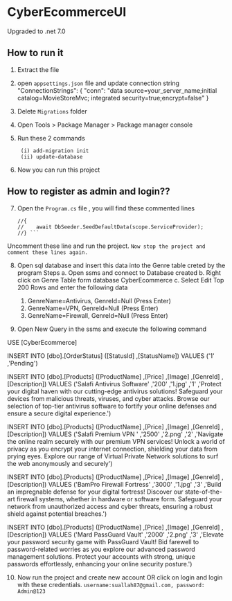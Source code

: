 # CyberEcommerceUI

Upgraded to .net 7.0


## How to run it
1. Extract the file

2. open `appsettings.json` file and update connection string 
   "ConnectionStrings": {
  "conn": "data source=your_server_name;initial catalog=MovieStoreMvc; integrated security=true;encrypt=false"
   }
   
3. Delete `Migrations` folder
4. Open Tools > Package Manager > Package manager console
5. Run these 2 commands
    ```
     (i) add-migration init
     (ii) update-database
     ````
6. Now you can run this project

## How to register as admin and login??

7. Open the `Program.cs` file , you will find these commented lines
   
   ```//using(var scope = app.Services.CreateScope())
   //{
   //    await DbSeeder.SeedDefaultData(scope.ServiceProvider);
   //} ```

  Uncomment these line and run the project. `Now stop the project and comment these lines again.`


   
8. Open sql database and insert this data into the Genre table creted by the program
Steps
a. Open ssms and connect to Database created
b. Right click on Genre Table form database CyberEcommerce
c. Select Edit Top 200 Rows and enter the following data

     1. GenreName=Antivirus, GenreId=Null  (Press Enter)
     2. GenreName=VPN, GenreId=Null  (Press Enter)
     3. GenreName=Firewall, GenreId=Null  (Press Enter)


9. Open New Query in the ssms and  execute the following command

USE [CyberEcommerce]

INSERT INTO [dbo].[OrderStatus]
           ([StatusId]
           ,[StatusName])
     VALUES
           ('1'
           ,'Pending')


INSERT INTO [dbo].[Products]
           ([ProductName]
           ,[Price]
           ,[Image]
           ,[GenreId]
           ,[Description])
     VALUES
           ('Salafi Antivirus Software'
           ,'200'
           ,'1.jpg'
           ,'1'
           ,'Protect your digital haven with our cutting-edge antivirus solutions! Safeguard your devices from malicious threats, viruses, and cyber attacks. Browse our selection of top-tier antivirus software to fortify your online defenses and ensure a secure digital experience.')


INSERT INTO [dbo].[Products]
           ([ProductName]
           ,[Price]
           ,[Image]
           ,[GenreId]
           ,[Description])
     VALUES
           ('Salafi Premium VPN '
           ,'2500'
           ,'2.png'
           ,'2'
           ,'Navigate the online realm securely with our premium VPN services! Unlock a world of privacy as you encrypt your internet connection, shielding your data from prying eyes. Explore our range of Virtual Private Network solutions to surf the web anonymously and securely')


INSERT INTO [dbo].[Products]
           ([ProductName]
           ,[Price]
           ,[Image]
           ,[GenreId]
           ,[Description])
     VALUES
           ('BamPro Firewall Fortress'
           ,'3000'
           ,'1.jpg'
           ,'3'
           ,'Build an impregnable defense for your digital fortress! Discover our state-of-the-art firewall systems, whether in hardware or software form. Safeguard your network from unauthorized access and cyber threats, ensuring a robust shield against potential breaches.')


INSERT INTO [dbo].[Products]
           ([ProductName]
           ,[Price]
           ,[Image]
           ,[GenreId]
           ,[Description])
     VALUES
           ('Mard PassGuard Vault'
           ,'2000'
           ,'2.png'
           ,'3'
           ,'Elevate your password security game with PassGuard Vault! Bid farewell to password-related worries as you explore our advanced password management solutions. Protect your accounts with strong, unique passwords effortlessly, enhancing your online security posture.')


10. Now run the project and create new account 
                      OR
click on login and login with these credentials.
   `username:suallah87@gmail.com, password: Admin@123`


 